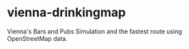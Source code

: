 # vienna-drinkingmap
Vienna's Bars and Pubs Simulation and the fastest route using OpenStreetMap data.
